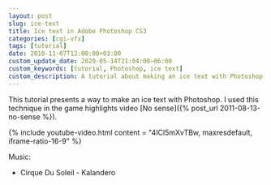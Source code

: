 ```yaml
---
layout: post
slug: ice-text
title: Ice text in Adobe Photoshop CS3
categories: [cgi-vfx]
tags: [tutorial]
date: 2010-11-07T12:00:00+03:00
custom_update_date: 2020-05-14T21:04:00−06:00
custom_keywords: [tutorial, Photoshop, ice text]
custom_description: A tutorial about making an ice text with Photoshop.
---
```

This tutorial presents a way to make an ice text with Photoshop. 
I used this technique in the game highlights video [No sense]({% post_url 2011-08-13-no-sense %}).

{% include youtube-video.html content = "4ICl5mXvTBw, maxresdefault, iframe-ratio-16-9" %}

Music:
* Cirque Du Soleil - Kalandero
